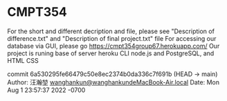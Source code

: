# CMPT354
For the short and different decription and file, please see "Description of difference.txt" and "Description of final project.txt" file
For accessing our database via GUI, please go https://cmpt354group67.herokuapp.com/
Our project is runing base of server heroku CLI node.js and PostgreSQL, and HTML CSS

commit 6a530295fe66479c50e8ec2374b0da336c7f691b (HEAD -> main)
Author: 汪瀚堃 <wanghankun@wanghankundeMacBook-Air.local>
Date:   Mon Aug 1 23:57:37 2022 -0700
